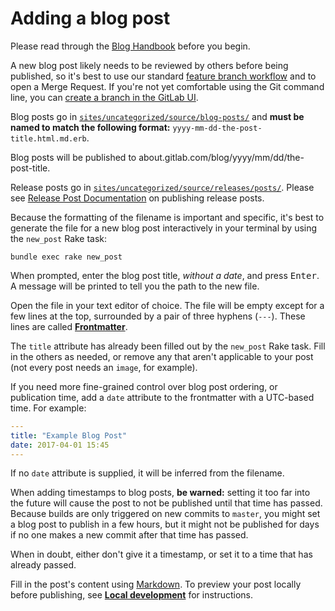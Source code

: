# Adding a blog post

Please read through the [Blog Handbook] before you begin.

A new blog post likely needs to be reviewed by others before being published, so
it's best to use our standard [feature branch workflow](https://docs.gitlab.com/ee/gitlab-basics/feature_branch_workflow.html)
and to open a Merge Request. If you're not yet comfortable using the Git command
line, you can [create a branch in the GitLab UI](https://docs.gitlab.com/ee/gitlab-basics/create-branch.html).

Blog posts go in [`sites/uncategorized/source/blog-posts/`](./sites/uncategorized/source/blog-posts/) and **must be named to
match the following format:** `yyyy-mm-dd-the-post-title.html.md.erb`.

Blog posts will be published to about.gitlab.com/blog/yyyy/mm/dd/the-post-title.

Release posts go in [`sites/uncategorized/source/releases/posts/`](./sites/uncategorized/source/releases/posts/). Please see [Release Post Documentation](https://about.gitlab.com/handbook/marketing/blog/release-posts/#release-posts) on publishing release posts.

Because the formatting of the filename is important and specific, it's best to
generate the file for a new blog post interactively in your terminal by using
the `new_post` Rake task:

```shell
bundle exec rake new_post
```

When prompted, enter the blog post title, _without a date_, and press
<kbd>Enter</kbd>. A message will be printed to tell you the path to the new
file.

Open the file in your text editor of choice. The file will be empty except for a
few lines at the top, surrounded by a pair of three hyphens (`---`). These lines
are called [**Frontmatter**](https://middlemanapp.com/basics/frontmatter/).

The `title` attribute has already been filled out by the `new_post` Rake task.
Fill in the others as needed, or remove any that aren't applicable to your post
(not every post needs an `image`, for example).

If you need more fine-grained control over blog post ordering, or publication
time, add a `date` attribute to the frontmatter with a UTC-based time. For
example:

```yaml
---
title: "Example Blog Post"
date: 2017-04-01 15:45
---
```

If no `date` attribute is supplied, it will be inferred from the filename.

When adding timestamps to blog posts, **be warned:** setting it too far into the
future will cause the post to not be published until that time has passed.
Because builds are only triggered on new commits to `master`, you might set a
blog post to publish in a few hours, but it might not be published for days if
no one makes a new commit after that time has passed.

When in doubt, either don't give it a timestamp, or set it to a time that has
already passed.

Fill in the post's content using [Markdown][mkd-guide]. To preview your post locally
before publishing, see [**Local development**](development.md) for
instructions.

[Blog Handbook]: https://about.gitlab.com/handbook/marketing/blog/
[mkd-guide]: https://about.gitlab.com/handbook/product/ux/technical-writing/markdown-guide/
